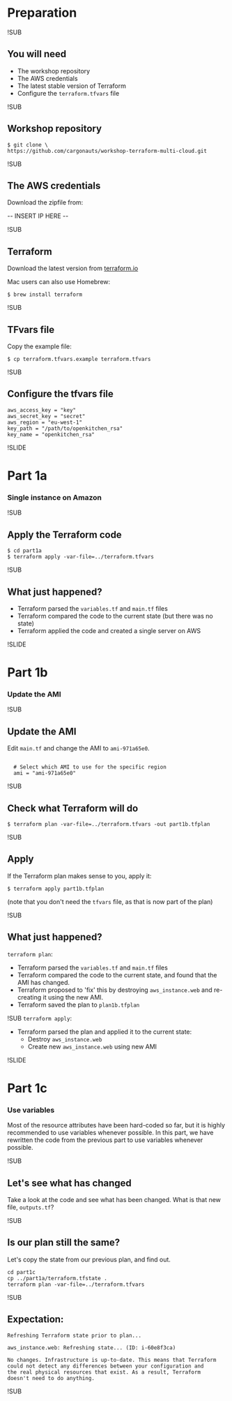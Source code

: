 # Preparation

!SUB
## You will need

- The workshop repository
- The AWS credentials
- The latest stable version of Terraform
- Configure the `terraform.tfvars` file

!SUB
## Workshop repository
```
$ git clone \
https://github.com/cargonauts/workshop-terraform-multi-cloud.git
```

!SUB
## The AWS credentials
Download the zipfile from:

-- INSERT IP HERE --

!SUB
## Terraform
Download the latest version from [terraform.io](http://www.terraform.io/)

Mac users can also use Homebrew:
```
$ brew install terraform
```

!SUB
## TFvars file
Copy the example file:
```
$ cp terraform.tfvars.example terraform.tfvars
```

!SUB
## Configure the tfvars file
```
aws_access_key = "key"
aws_secret_key = "secret"
aws_region = "eu-west-1"
key_path = "/path/to/openkitchen_rsa"
key_name = "openkitchen_rsa"
```

!SLIDE
# Part 1a
### Single instance on Amazon

!SUB
## Apply the Terraform code
```
$ cd part1a
$ terraform apply -var-file=../terraform.tfvars
```

!SUB
## What just happened?
- Terraform parsed the `variables.tf` and `main.tf` files
- Terraform compared the code to the current state (but there was no state)
- Terraform applied the code and created a single server on AWS

!SLIDE
# Part 1b
### Update the AMI

!SUB
## Update the AMI
Edit `main.tf` and change the AMI to `ami-971a65e0`.

```

  # Select which AMI to use for the specific region
  ami = "ami-971a65e0"

```

!SUB
## Check what Terraform will do
```
$ terraform plan -var-file=../terraform.tfvars -out part1b.tfplan
```

!SUB
## Apply
If the Terraform plan makes sense to you, apply it:
```
$ terraform apply part1b.tfplan
```
(note that you don't need the `tfvars` file, as that is now part of the plan)

!SUB
## What just happened?
`terraform plan`:
- Terraform parsed the `variables.tf` and `main.tf` files
- Terraform compared the code to the current state, and found that the AMI has changed.
- Terraform proposed to 'fix' this by destroying `aws_instance.web` and re-creating it using the new AMI.
- Terraform saved the plan to `plan1b.tfplan`

!SUB
`terraform apply`:
- Terraform parsed the plan and applied it to the current state:
  - Destroy `aws_instance.web`
  - Create new `aws_instance.web` using new AMI

!SLIDE
# Part 1c
### Use variables
Most of the resource attributes have been hard-coded so far, but it is highly recommended to use variables whenever possible. In this part, we have rewritten the code from the previous part to use variables whenever possible.

!SUB
## Let's see what has changed
Take a look at the code and see what has been changed. What is that new file, `outputs.tf`?

!SUB
## Is our plan still the same?
Let's copy the state from our previous plan, and find out.
```
cd part1c
cp ../part1a/terraform.tfstate .
terraform plan -var-file=../terraform.tfvars
```

!SUB
## Expectation:
```
Refreshing Terraform state prior to plan...

aws_instance.web: Refreshing state... (ID: i-60e8f3ca)

No changes. Infrastructure is up-to-date. This means that Terraform
could not detect any differences between your configuration and
the real physical resources that exist. As a result, Terraform
doesn't need to do anything.
```

!SUB

